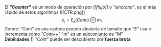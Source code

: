 El ***"Counter"*** es un modo de operación por *[[flujo]]* o *"sincrono"*, es el más rápido de estos algoritmos
![[CTR.png]]
$$
c_i= E_k(Cont_i) \oplus m_i
$$
Donde:
	"Cont" es una cadena pseudo aleatoria de tamaño que *"E"* usa e incrementa como *"Cont++"*
	"m" es un subconjunto de "M"	
**Debilidades**
	1) *"Cont"* puede ser descubierto por **fuerza bruta** 